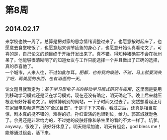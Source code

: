 第8周
======

## 2014.02.17

来学校也快一周了。总算是把对家的思念情绪调整过来了。也愿意按时起床了，也愿意去食堂吃饭了，也愿意起来调节疲惫的身心了，也愿意开始认真看论文了，可喜的是，自己论文的题目终于开始开发出来了。真不错。得知种猪确实不会在杭州呆了。他能够很清晰明了的知道女友与工作只能选择一个并且做出了正确的选择，真的恭喜他了。  
一个城市，人来人往，不过如此尔耳。*肥都，也有我的痕迹，不过，马上就要消失了吧，再美丽的东西，也有消逝的一天*。

论文题目就暂定为：*基于学习型电子书的移动学习模式研究与应用*，这里面是要用到移动学习模式还是泛在学习模式，现在还没有确定，明天确定下。晚上后来就压根没有好好看论文了。刷微博刷别的网站，一下子时间又过去了。突然想看起正月在家里电影频道有放的“全民目击”，于是乎下下来看，看过之后，还真是相当震惊，剧本真的挺不错的，难得的好。孙红雷演的也很到位，给力。郭富城就逊色了。余男还是非常给力的，不过她的皮肤好像和杀生里的看的不太一样了。坑爹。anyway，很晚了，该好好休息了。明天继续加油，明天有组会，god bless me！能够通过组会，活下来。
